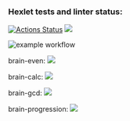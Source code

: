 ### Hexlet tests and linter status:
[![Actions Status](https://github.com/Ekweenox49/php-project-lvl1/workflows/hexlet-check/badge.svg)](https://github.com/Ekweenox49/php-project-lvl1/actions)
<a href="https://codeclimate.com/github/codeclimate/codeclimate/maintainability"><img src="https://api.codeclimate.com/v1/badges/a99a88d28ad37a79dbf6/maintainability" /></a>

![example workflow](https://github.com/Ekweenox49/php-project-lvl1/actions/workflows/lint.yml/badge.svg)

brain-even:
<a href="https://asciinema.org/a/457813" target="_blank"><img src="https://asciinema.org/a/457813.svg" /></a>

brain-calc:
<a href="https://asciinema.org/a/M1BPdL49N3wvY6D0pJOHc7Xar" target="_blank"><img src="https://asciinema.org/a/M1BPdL49N3wvY6D0pJOHc7Xar.svg" /></a>

brain-gcd:
<a href="https://asciinema.org/a/op8cTDirZDq1oHa4U1unDRvts" target="_blank"><img src="https://asciinema.org/a/op8cTDirZDq1oHa4U1unDRvts.svg" /></a>

brain-progression:
<a href="https://asciinema.org/a/J6yFW1SJocXtwP28qAsWYwXHY" target="_blank"><img src="https://asciinema.org/a/J6yFW1SJocXtwP28qAsWYwXHY.svg" /></a>
